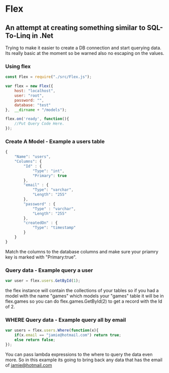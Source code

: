 # Flex
## An attempt at creating something similar to SQL-To-Linq in .Net

Trying to make it easier to create a DB connection and start querying data. Its really basic at the moment so be warned also no escaping on the values.

### Using flex
```javascript
const Flex = require("./src/Flex.js");

var flex = new Flex({
    host: "localhost",
    user: "root",
    password: "",
    database: "test"
},  __dirname + "/models");

flex.on('ready', function(){
    //Put Query Code Here.
});

```

### Create A Model - Example a users table
```javascript
{
    "Name": "users",
    "Columns": {
        "Id" : {
            "Type": "int",
            "Primary": true
        },
        "email" : {
            "Type": "varchar",
            "Length": "255"
        },
        "password" : {
            "Type" : "varchar",
            "Length": "255"
        },
        "createdOn" : {
            "Type": "timestamp"
        }
    }
}
```
Match the columns to the database columns and make sure your priamry key is marked with "Primary:true".

### Query data - Example query a user
```javascript
var user = flex.users.GetById(1);
```
the flex instance will contain the collections of your tables so if you had a model with the name "games" which models your "games" table it will be in flex.games so you can do flex.games.GetById(2) to get a record with the Id of 2.

### WHERE Query data - Example query all by email
```javascript
var users = flex.users.Where(function(x){
    if(x.email == "jamie@hotmail.com") return true;
    else return false;
}); 
```
You can pass lambda expressions to the where to query the data even more. So in this example its going to bring back any data that has the email of jamie@hotmail.com